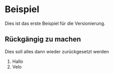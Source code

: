 # Beispiel
Dies ist das erste Beispiel für die Versionierung.

## Rückgängig zu machen
Dies soll alles dann wieder zurückgesetzt werden

1. Hallo
2. Velo
